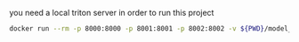 you need a local triton server in order to run this project
```bash
docker run --rm -p 8000:8000 -p 8001:8001 -p 8002:8002 -v ${PWD}/model_repository:/models nvcr.io/nvidia/tritonserver:25.08-py3 tritonserver --model-repository=/models
```